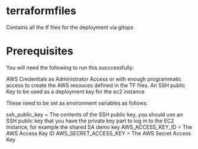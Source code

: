 # terraformfiles
Contains all the tf files for the deployment via gitops

# Prerequisites

You will need the following to run this succcessfully:

AWS Credentials as Administrator Access or with enough programmatic access to create the AWS resouces defined in the TF files.
An SSH public Key to be used as a deployment key for the ec2 instance

These need to be set as environment variables as follows:

ssh_public_key = The contents of the SSH public key, you should use an SSH public key that you have the private key part to log in to the EC2 Instance, for example the shared SA demo key
AWS_ACCESS_KEY_ID = The AWS Access Key ID
AWS_SECRET_ACCESS_KEY = The AWS Secret Access Key
